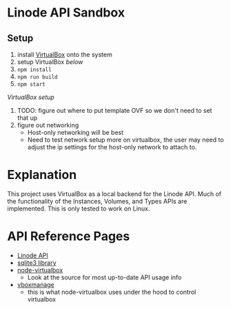 # Linode API Sandbox

## Setup

1. install [VirtualBox](https://www.virtualbox.org/wiki/Downloads) onto the system
1. setup VirtualBox _below_
1. `npm install`
1. `npm run build`
1. `npm start`

_VirtualBox setup_

1. TODO: figure out where to put template OVF so we don't need to set that up
2. figure out networking
   - Host-only networking will be best
   - Need to test network setup more on virtualbox, the user may need to adjust the ip settings for the host-only network to attach to.

# Explanation

This project uses VirtualBox as a local backend for the Linode API. Much of the functionality of the Instances, Volumes, and Types APIs are implemented. This is only tested to work on Linux.

# API Reference Pages

- [Linode API](https://www.linode.com/docs/api/)
- [sqlite3 library](https://github.com/mapbox/node-sqlite3/wiki/API)
- [node-virtualbox](https://github.com/Node-Virtualization/node-virtualbox)
  - Look at the source for most up-to-date API usage info
- [vboxmanage](https://www.virtualbox.org/manual/ch08.html)
  - this is what node-virtualbox uses under the hood to control virtualbox
